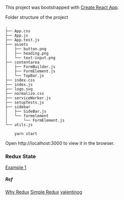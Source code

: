 This project was bootstrapped with [Create React App](https://github.com/facebook/create-react-app).

Folder structure of the project
```
.
├── App.css
├── App.js
├── App.test.js
├── assets
│   ├── button.png
│   ├── heading.png
│   └── text-input.png
├── contentarea
│   ├── FormBuilder.js
│   ├── FormElement.js
│   └── TopBar.js
├── index.css
├── index.js
├── logo.svg
├── normalize.css
├── serviceWorker.js
├── setupTests.js
├── sidebar
│   ├── SideBar.js
│   └── formelement
│       └── FormElement.js
└── utils.js

```

```
    yarn start
```
Open http://localhost:3000 to view it in the browser.

### Redux State
[Example 1](https://react-redux.js.org/introduction/basic-tutorial#connecting-the-components)

##### Ref
[Why Redux](https://medium.com/better-programming/a-simple-redux-tutorial-starter-complete-code-example-9b2923572d71)
[Simple Redux](https://blog.tylerbuchea.com/super-simple-react-redux-application-example/)
[valentinog](https://www.valentinog.com/blog/redux/)


